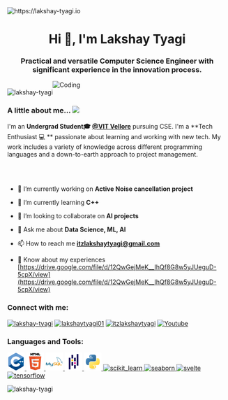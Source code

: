 <img src="https://webartdevelopers.com/blog/wp-content/uploads/2022/07/music-icon-animated.gif" width="100%" height="200" alt="https://lakshay-tyagi.io"/>

<h1 align="center">Hi 👋, I'm Lakshay Tyagi</h1>
<h3 align="center">Practical and versatile Computer Science Engineer with significant experience in the innovation process.</h3>
<img align="right" alt="Coding" width="400" src="https://media.giphy.com/media/v1.Y2lkPTc5MGI3NjExNmM2MWZiOGQ5MmJjNWYyM2JiYzcxMmY0MmZiNzhhMzk4YjhhNDM4OCZjdD1n/xUA7bdpLxQhsSQdyog/giphy.gif">
<p align="left"> <img src="https://komarev.com/ghpvc/?username=lakshay-tyagi&label=Profile%20views&color=0e75b6&style=flat" alt="lakshay-tyagi" /> </p>

### A little about me...  <img src="https://media.giphy.com/media/VgCDAzcKvsR6OM0uWg/giphy.gif" width="50"> 
I'm an **Undergrad Student🎓 [@VIT Vellore](https://www.vit.ac.in)** pursuing CSE. I'm a **Tech Enthusiast 💻 ** passionate about learning and working with new tech. My work includes a variety of knowledge across different programming languages and a down-to-earth approach to project management. <br/><br/>

<p align="left"> <a href="https://twitter.com/" target="blank"><img src="https://img.shields.io/twitter/follow/?logo=twitter&style=for-the-badge" alt="" /></a> </p>

- 🔭 I’m currently working on **Active Noise cancellation project**

- 🌱 I’m currently learning **C++**

- 👯 I’m looking to collaborate on **AI projects**

- 💬 Ask me about **Data Science, ML, AI**

- 📫 How to reach me **itzlakshaytyagi@gmail.com**

- 📄 Know about my experiences [https://drive.google.com/file/d/12QwGejMeK__IhQf8G8w5yJUeguD-5cpX/view](https://drive.google.com/file/d/12QwGejMeK__IhQf8G8w5yJUeguD-5cpX/view)

<h3 align="left">Connect with me:</h3>
<p align="left">
<a href="https://linkedin.com/in/lakshay-tyagi" target="blank"><img align="center" src="https://raw.githubusercontent.com/rahuldkjain/github-profile-readme-generator/master/src/images/icons/Social/linked-in-alt.svg" alt="lakshay-tyagi" height="30" width="40" /></a>
<a href="https://kaggle.com/lakshaytyagi01" target="blank"><img align="center" src="https://raw.githubusercontent.com/rahuldkjain/github-profile-readme-generator/master/src/images/icons/Social/kaggle.svg" alt="lakshaytyagi01" height="30" width="40" /></a>
<a href="https://www.hackerrank.com/itzlakshaytyagi" target="blank"><img align="center" src="https://raw.githubusercontent.com/rahuldkjain/github-profile-readme-generator/master/src/images/icons/Social/hackerrank.svg" alt="itzlakshaytyagi" height="30" width="40" /></a>
<a href="https://www.youtube.com/channel/ucdwysdsjduxgskx7b9fc4aq" target="blank"><img align="center" src="https://raw.githubusercontent.com/rahuldkjain/github-profile-readme-generator/master/src/images/icons/Social/youtube.svg" alt="Youtube" height="30" width="40" /></a>
</p>

<h3 align="left">Languages and Tools:</h3>
<p align="left"> <a href="https://www.w3schools.com/cpp/" target="_blank" rel="noreferrer"> <img src="https://raw.githubusercontent.com/devicons/devicon/master/icons/cplusplus/cplusplus-original.svg" alt="cplusplus" width="40" height="40"/> </a> <a href="https://www.w3.org/html/" target="_blank" rel="noreferrer"> <img src="https://raw.githubusercontent.com/devicons/devicon/master/icons/html5/html5-original-wordmark.svg" alt="html5" width="40" height="40"/> </a> <a href="https://www.mysql.com/" target="_blank" rel="noreferrer"> <img src="https://raw.githubusercontent.com/devicons/devicon/master/icons/mysql/mysql-original-wordmark.svg" alt="mysql" width="40" height="40"/> </a> <a href="https://pandas.pydata.org/" target="_blank" rel="noreferrer"> <img src="https://raw.githubusercontent.com/devicons/devicon/2ae2a900d2f041da66e950e4d48052658d850630/icons/pandas/pandas-original.svg" alt="pandas" width="40" height="40"/> </a> <a href="https://www.python.org" target="_blank" rel="noreferrer"> <img src="https://raw.githubusercontent.com/devicons/devicon/master/icons/python/python-original.svg" alt="python" width="40" height="40"/> </a> <a href="https://scikit-learn.org/" target="_blank" rel="noreferrer"> <img src="https://upload.wikimedia.org/wikipedia/commons/0/05/Scikit_learn_logo_small.svg" alt="scikit_learn" width="40" height="40"/> </a> <a href="https://seaborn.pydata.org/" target="_blank" rel="noreferrer"> <img src="https://seaborn.pydata.org/_images/logo-mark-lightbg.svg" alt="seaborn" width="40" height="40"/> </a> <a href="https://svelte.dev" target="_blank" rel="noreferrer"> <img src="https://upload.wikimedia.org/wikipedia/commons/1/1b/Svelte_Logo.svg" alt="svelte" width="40" height="40"/> </a> <a href="https://www.tensorflow.org" target="_blank" rel="noreferrer"> <img src="https://www.vectorlogo.zone/logos/tensorflow/tensorflow-icon.svg" alt="tensorflow" width="40" height="40"/> </a> </p>

<p><img align="left" src="https://github-readme-stats.vercel.app/api/top-langs?username=lakshay-tyagi&show_icons=true&locale=en&layout=compact" alt="lakshay-tyagi" /></p>


